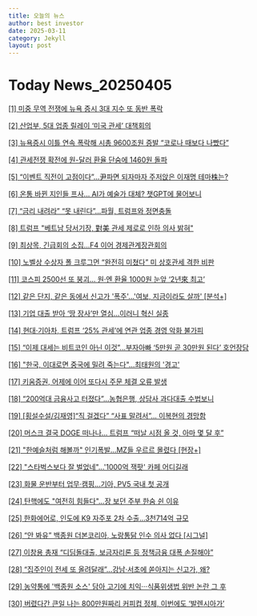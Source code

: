 ```yaml
---
title: 오늘의 뉴스
author: best investor
date: 2025-03-11
category: Jekyll
layout: post
---
```


# Today News_20250405

[[1]  미중 무역 전쟁에 뉴욕 증시 3대 지수 또 동반 폭락](http://v.daum.net/v/20250405073407429)

[[2]  산업부, 5대 업종 릴레이 ‘미국 관세’ 대책회의](http://v.daum.net/v/20250404170525301)

[[3]  뉴욕증시 이틀 연속 폭락해 시총 9600조원 증발 “코로나 때보다 나빴다”](http://v.daum.net/v/20250405004247982)

[[4]  관세전쟁 확전에 원-달러 환율 단숨에 1460원 돌파](http://v.daum.net/v/20250405012504176)

[[5]  “이벤트 직전이 고점이다”…尹파면 되자마자 주저앉은 이재명 테마株는?](http://v.daum.net/v/20250405060600676)

[[6]  온통 바뀐 지인들 프사... AI가 예술가 대체? 챗GPT에 물어보니](http://v.daum.net/v/20250404153001944)

[[7]  “금리 내려라” “못 내린다”…파월, 트럼프와 정면충돌](http://v.daum.net/v/20250405011002139)

[[8]  트럼프 "베트남 당서기장, 對美 관세 제로로 인하 의사 밝혀"](http://v.daum.net/v/20250405002523854)

[[9]  최상목, 긴급회의 소집…F4 이어 경제관계장관회의](http://v.daum.net/v/20250404114254295)

[[10]  노벨상 수상자 폴 크루그먼 “완전히 미쳤다” 미 상호관세 격한 비판](http://v.daum.net/v/20250403224947294)

[[11]  코스피 2500선 또 붕괴… 원·엔 환율 1000원 눈앞 ‘2년來 최고’](http://v.daum.net/v/20250404001906713)

[[12]  같은 단지, 같은 동에서 신고가 '폭주'…'여보, 지금이라도 살까' [분석+]](http://v.daum.net/v/20250404063108753)

[[13]  기업 대출 받아 ‘땅 장사’만 열심…이러니 혁신 실종](http://v.daum.net/v/20250403215347486)

[[14]  현대·기아차, 트럼프 ‘25% 관세’에 연관 업종 경영 악화 불가피](http://v.daum.net/v/20250404090514879)

[[15]  “이제 대세는 비트코인 아닌 이것”…부자아빠 ‘5만원 곧 30만원 된다’ 호언장담](http://v.daum.net/v/20250403194200240)

[[16]  "한국, 이대로면 중국에 밀려 죽는다"…최태원의 '경고'](http://v.daum.net/v/20250403173304528)

[[17]  키움증권, 어제에 이어 또다시 주문 체결 오류 발생](http://v.daum.net/v/20250404093300060)

[[18]  “200억대 금융사고 터졌다”…농협은행, 상담사 과다대출 수법보니](http://v.daum.net/v/20250404085445404)

[[19]  [횡설수설/김재영]“직 걸겠다” “사표 말려서”… 이복현의 경망함](http://v.daum.net/v/20250403232114756)

[[20]  머스크 결국 DOGE 떠나나... 트럼프 “떠날 시점 올 것, 아마 몇 달 후”](http://v.daum.net/v/20250404142034330)

[[21]  "한예슬처럼 해볼까" 인기폭발…MZ들 우르르 몰렸다 [현장+]](http://v.daum.net/v/20250404193102700)

[[22]  "스타벅스보다 잘 벌었네"…'1000억 잭팟' 카페 어디길래](http://v.daum.net/v/20250403210902715)

[[23]  화물 운반부터 업무·캠핑…기아, PV5 국내 첫 공개](http://v.daum.net/v/20250403134215633)

[[24]  탄핵에도 "여전히 힘들다"…장 보던 주부 한숨 쉰 이유](http://v.daum.net/v/20250404203101782)

[[25]  한화에어로, 인도에 K9 자주포 2차 수출…3천714억 규모](http://v.daum.net/v/20250403150346470)

[[26]  “안 봐유” 백종원 더본코리아, 노랑통닭 인수 의사 없다 [시그널]](http://v.daum.net/v/20250403152404460)

[[27]  이창용 총재 “디딤돌대출, 보금자리론 등 정책금융 대폭 손질해야”](http://v.daum.net/v/20250404095700164)

[[28]  “집주인이 전세 또 올려달래”...강남·서초에 쏟아지는 신고가, 왜?](http://v.daum.net/v/20250404090305782)

[[29]  농약통에 '백종원 소스' 담아 고기에 치익···식품위생법 위반 논란 그 후](http://v.daum.net/v/20250403170413463)

[[30]  버렸다간 큰일 나는 800만원짜리 커피컵 정체, 이번에도 ‘발렌시아가’](http://v.daum.net/v/20250403151806169)

